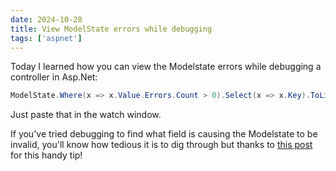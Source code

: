 ```yaml
---
date: 2024-10-28
title: View ModelState errors while debugging
tags: ['aspnet']
---
```


Today I learned how you can view the Modelstate errors while debugging a controller in Asp.Net:

```csharp
ModelState.Where(x => x.Value.Errors.Count > 0).Select(x => x.Key).ToList()
```

Just paste that in the watch window.

If you've tried debugging to find what field is causing the Modelstate to be invalid, you'll know how tedious it is to dig through but thanks to [this post](https://windowshell.wordpress.com/2016/06/11/realtime-mvc-modelstate-errors-during-debugging/) for this handy tip!
